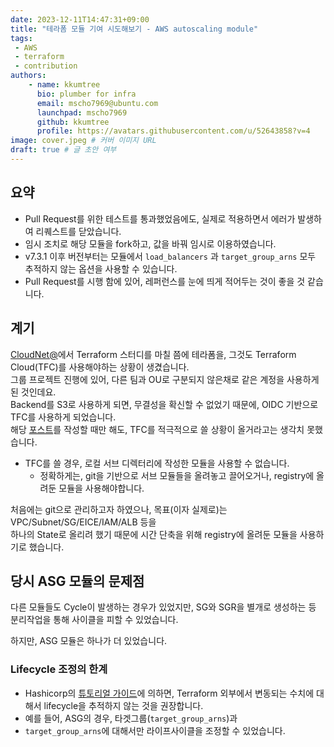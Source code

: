 ```yaml
---
date: 2023-12-11T14:47:31+09:00
title: "테라폼 모듈 기여 시도해보기 - AWS autoscaling module"
tags:
 - AWS
 - terraform
 - contribution
authors:
    - name: kkumtree
      bio: plumber for infra
      email: mscho7969@ubuntu.com
      launchpad: mscho7969
      github: kkumtree
      profile: https://avatars.githubusercontent.com/u/52643858?v=4 
image: cover.jpeg # 커버 이미지 URL
draft: true # 글 초안 여부
---
```


## 요약

- Pull Request를 위한 테스트를 통과했었음에도, 실제로 적용하면서 에러가 발생하여 리퀘스트를 닫았습니다. 
- 임시 조치로 해당 모듈을 fork하고, 값을 바꿔 임시로 이용하였습니다.  
- v7.3.1 이후 버전부터는 모듈에서 `load_balancers` 과 `target_group_arns` 모두 추적하지 않는 옵션을 사용할 수 있습니다.  
- Pull Request를 시행 함에 있어, 레퍼런스를 눈에 띄게 적어두는 것이 좋을 것 같습니다.  

## 계기  

[CloudNet@](https://gasidaseo.notion.site/CloudNet-Blog-c9dfa44a27ff431dafdd2edacc8a1863)에서 Terraform 스터디를 마칠 쯤에 테라폼을, 그것도 Terraform Cloud(TFC)를 사용해야하는 상황이 생겼습니다.  
그룹 프로젝트 진행에 있어, 다른 팀과 OU로 구분되지 않은채로 같은 계정을 사용하게 된 것인데요.  
Backend를 S3로 사용하게 되면, 무결성을 확신할 수 없었기 때문에, OIDC 기반으로 TFC를 사용하게 되었습니다.  
해당 [포스트](https://blog.minseong.xyz/post/notification-about-terraform-cloud-drift/)를 작성할 때만 해도, TFC를 적극적으로 쓸 상황이 올거라고는 생각치 못했습니다.  

- TFC를 쓸 경우, 로컬 서브 디렉터리에 작성한 모듈을 사용할 수 없습니다.  
  - 정확하게는, git을 기반으로 서브 모듈들을 올려놓고 끌어오거나, registry에 올려둔 모듈을 사용해야합니다.  

처음에는 git으로 관리하고자 하였으나, 목표(이자 실제로)는 VPC/Subnet/SG/EICE/IAM/ALB 등을  
하나의 State로 올리려 했기 때문에 시간 단축을 위해 registry에 올려둔 모듈을 사용하기로 했습니다.  

## 당시 ASG 모듈의 문제점

다른 모듈들도 Cycle이 발생하는 경우가 있었지만, SG와 SGR을 별개로 생성하는 등 분리작업을 통해 사이클을 피할 수 있었습니다.  

하지만, ASG 모듈은 하나가 더 있었습니다.  

### Lifecycle 조정의 한계

- Hashicorp의 [튜토리얼 가이드](https://developer.hashicorp.com/terraform/tutorials/aws/aws-asg#set-lifecycle-rule)에 의하면, Terraform 외부에서 변동되는 수치에 대해서 lifecycle을 추적하지 않는 것을 권장합니다.  
- 예를 들어, ASG의 경우, 타겟그룹(`target_group_arns`)과 
- `target_group_arns`에 대해서만 라이프사이클을 조정할 수 있었습니다.  

